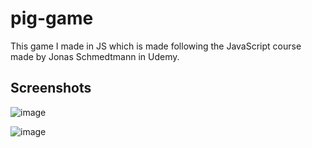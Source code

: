# pig-game
This game I made in JS which is made following the JavaScript course made by Jonas Schmedtmann in Udemy.

## Screenshots
![image](https://user-images.githubusercontent.com/73022312/184021193-05c808a2-c794-495c-9916-9ffa3f085ead.png)

![image](https://user-images.githubusercontent.com/73022312/184021553-a6333d04-f466-4f6f-84d8-a0b6aea0b164.png)
